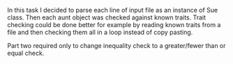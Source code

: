 In this task I decided to parse each line of input file as an instance of Sue class.
Then each aunt object was checked against known traits. Trait checking could be done better
for example by reading known traits from a file and then checking them all 
in a loop instead of copy pasting.

Part two required only to change inequality check to a greater/fewer than or equal check.
